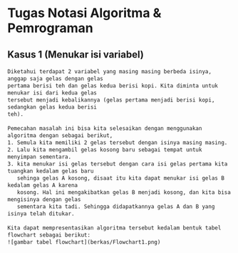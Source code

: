 # Tugas Notasi Algoritma & Pemrograman

## Kasus 1 (Menukar isi variabel)
    Diketahui terdapat 2 variabel yang masing masing berbeda isinya, anggap saja gelas dengan gelas 
    pertama berisi teh dan gelas kedua berisi kopi. Kita diminta untuk menukar isi dari kedua gelas 
    tersebut menjadi kebalikannya (gelas pertama menjadi berisi kopi, sedangkan gelas kedua berisi 
    teh).

    Pemecahan masalah ini bisa kita selesaikan dengan menggunakan algoritma dengan sebagai berikut,
    1. Semula kita memiliki 2 gelas tersebut dengan isinya masing masing.
    2. Lalu kita mengambil gelas kosong baru sebagai tempat untuk menyimpan sementara.
    3. kita menukar isi gelas tersebut dengan cara isi gelas pertama kita tuangkan kedalam gelas baru 
       sehinga gelas A kosong, disaat itu kita dapat menukar isi gelas B kedalam gelas A karena 
       kosong. Hal ini mengakibatkan gelas B menjadi kosong, dan kita bisa mengisinya dengan gelas 
       sementara kita tadi. Sehingga didapatkannya gelas A dan B yang isinya telah ditukar.

    Kita dapat mempresentasikan algoritma tersebut kedalam bentuk tabel flowchart sebagai berikut:
    ![gambar tabel flowchart](berkas/Flowchart1.png)